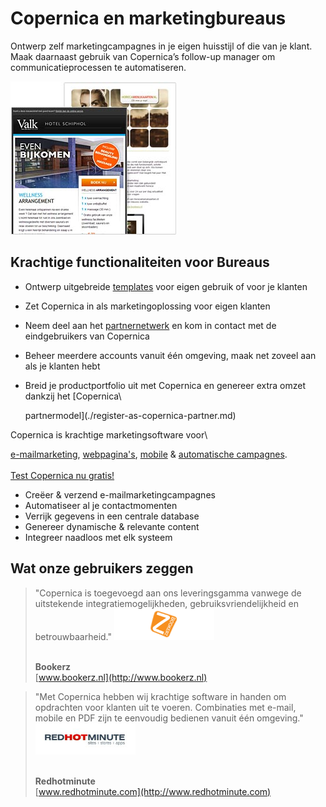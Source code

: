 # Copernica en marketingbureaus

Ontwerp zelf marketingcampagnes in je eigen huisstijl of die van je
klant. Maak daarnaast gebruik van Copernica’s follow-up manager om
communicatieprocessen te automatiseren.

![](../images/communication-copernica.jpg)

Krachtige functionaliteiten voor Bureaus
----------------------------------------

-   Ontwerp uitgebreide
    [templates](http://www.copernica.com/nl/functies/e-mailings/ontwerp-je-eigen-templates "Ontwerp je eigen templates")
    voor eigen gebruik of voor je klanten
-   Zet Copernica in als marketingoplossing voor eigen klanten
-   Neem deel aan het
    [partnernetwerk](./register-as-copernica-partner.md "Ontdek ons partnerprogramma")
    en kom in contact met de eindgebruikers van Copernica
-   Beheer meerdere accounts vanuit één omgeving, maak net zoveel aan
    als je klanten hebt
-   Breid je productportfolio uit met Copernica en genereer extra omzet
    dankzij het [Copernica\

    partnermodel](./register-as-copernica-partner.md)

Copernica is krachtige marketingsoftware voor\

[e-mailmarketing](http://www.copernica.com/nl/functies/e-mailings "e-mailmarketing"),
[webpagina's](http://www.copernica.com/nl/functies/webpaginas "webpagina's"),
[mobile](http://www.copernica.com/nl/functies/mobile "mobile") &
[automatische
campagnes](http://www.copernica.com/nl/functies/e-mailings/automatiseer-je-campagnes "automatische campagnes").\
\
[Test Copernica nu
gratis!](http://www.copernica.com/nl/copernica-30-dagen-proberen "Test Copernica nu gratis!")

-   Creëer & verzend e-mailmarketingcampagnes
-   Automatiseer al je contactmomenten
-   Verrijk gegevens in een centrale database
-   Genereer dynamische & relevante content
-   Integreer naadloos met elk systeem

Wat onze gebruikers zeggen
--------------------------

> "Copernica is toegevoegd aan ons leveringsgamma vanwege de uitstekende
> integratiemogelijkheden, gebruiksvriendelijkheid en betrouwbaarheid."
> ![](../images/bookerz.png)
>
> \
> **Bookerz**\
> [www.bookerz.nl](http://www.bookerz.nl)

> "Met Copernica hebben wij krachtige software in handen om opdrachten
> voor klanten uit te voeren. Combinaties met e-mail, mobile en PDF zijn
> te eenvoudig bedienen vanuit één omgeving."
> ![](../images/redhotminute.png)
>
> \
> **Redhotminute**\
> [www.redhotminute.com](http://www.redhotminute.com)
